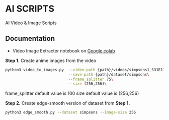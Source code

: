 # AI SCRIPTS

AI Video & Image Scripts

## Documentation

- Video Image Extracter notebook on [Google colab](https://colab.research.google.com/drive/1h7W_rwBdg1f6re_8nvqlow6p72YLiea2?usp=sharing)


**Step 1.** Create anime images from the video

```bash
python3 video_to_images.py  --video-path {path}/videos/simpsons1_S31E11.mp4\
                            --save-path {path}/dataset/simpsons\
                            --frame_splitter 75\
                            --size (256,256)\
```

frame_splitter default value is 100
size default value is (256,256)


**Step 2.** Create edge-smooth version of dataset from **Step 1.**

```bash
python3 edge_smooth.py --dataset simpsons --image-size 256
```

